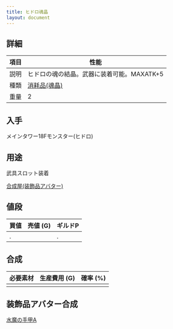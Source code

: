 ```yaml
---
title: ヒドロ魂晶
layout: document
---
```

## 詳細

|項目|性能|
|---|---|
|説明|ヒドロの魂の結晶。武器に装着可能。MAXATK+5|
|種類|[消耗品(魂晶)](消耗品(魂晶))|
|重量|2|

## 入手

メインタワー18Fモンスター(ヒドロ)

## 用途

武具スロット装着

[合成屋(装飾品アバター)](合成屋(装飾品アバター))

## 値段

|買値|売値 (G)|ギルドP|
|---|---|---|
|.||.|

## 合成

|必要素材|生産費用 (G)|確率 (%)|
|---|---|---|
||||

## 装飾品アバター合成

[水魔の手甲A](水魔の手甲A)
